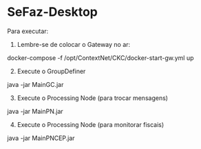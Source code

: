 # SeFaz-Desktop

Para executar:

1) Lembre-se de colocar o Gateway no ar:

docker-compose -f /opt/ContextNet/CKC/docker-start-gw.yml up

2) Execute o GroupDefiner

java -jar MainGC.jar

3) Execute o Processing Node (para trocar mensagens)

java -jar MainPN.jar

4) Execute o Processing Node (para monitorar fiscais) 

java -jar MainPNCEP.jar
